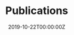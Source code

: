 ---
title: "Publications"  # Add a page title.
summary: ""  # Add a page description.
date: "2019-10-22T00:00:00Z"  # Add today's date.
type: "widget_page"  # Page type is a Widget Page
---